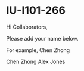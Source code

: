 # IU-I101-266

Hi Collaborators,

Please add your name below. 

For example, Chen Zhong

Chen Zhong
Alex Jones
